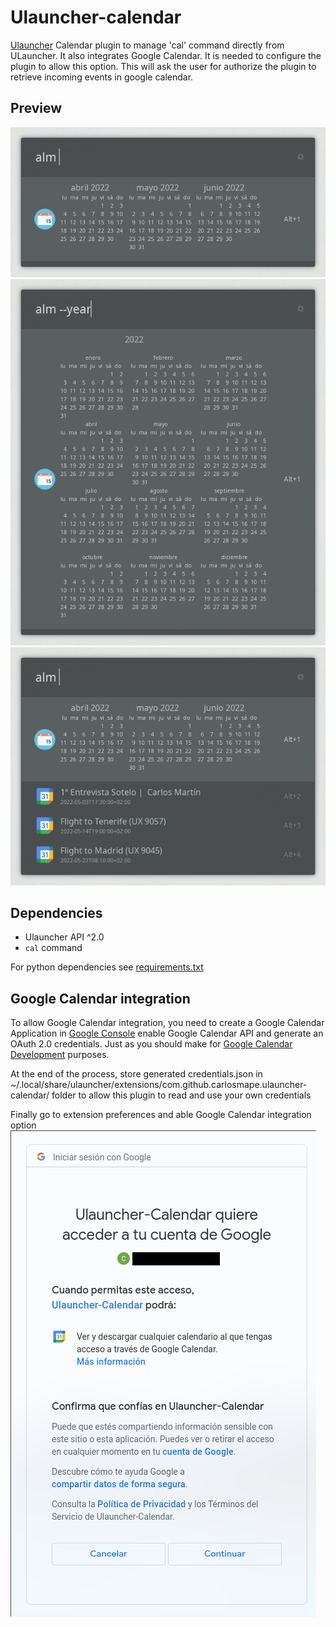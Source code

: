 # Ulauncher-calendar
[Ulauncher](https://ulauncher.io/) Calendar plugin to manage 'cal' command directly from ULauncher.
It also integrates Google Calendar. It is needed to configure the plugin to allow this option. This will ask the user for authorize the plugin to retrieve incoming events in google calendar.
## Preview
![default](https://github.com/Carlosmape/ulauncher-calendar/blob/master/images/screenshot_01.png?raw=true)
![with options](https://github.com/Carlosmape/ulauncher-calendar/blob/master/images/screenshot_02.png?raw=true)
![google calendar integration](https://github.com/Carlosmape/ulauncher-calendar/blob/master/images/screenshot_03.png?raw=true)
## Dependencies
- Ulauncher API ^2.0
- `cal` command

For python dependencies see [requirements.txt](https://github.com/Carlosmape/ulauncher-calendar/blob/master/requirements.txt)

## Google Calendar integration
To allow Google Calendar integration, you need to create a Google Calendar Application in [Google Console](https://console.cloud.google.com/welcome?project=ulauncher-calendar) enable Google Calendar API and generate an OAuth 2.0 credentials. Just as you should make for [Google Calendar Development](https://developers.google.com/calendar/) purposes. 

At the end of the process, store generated credentials.json in ~/.local/share/ulauncher/extensions/com.github.carlosmape.ulauncher-calendar/ folder to allow this plugin to read and use your own credentials

Finally go to extension preferences and able Google Calendar integration option
![config screen](https://github.com/Carlosmape/ulauncher-calendar/blob/master/images/oauth_2.png?raw=true)

